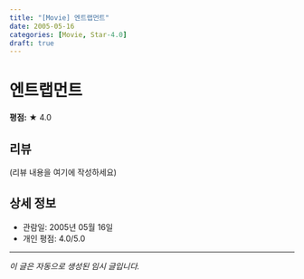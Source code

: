 ```yaml
---
title: "[Movie] 엔트랩먼트"
date: 2005-05-16
categories: [Movie, Star-4.0]
draft: true
---
```


# 엔트랩먼트

**평점:** ★ 4.0

## 리뷰

(리뷰 내용을 여기에 작성하세요)

## 상세 정보

- 관람일: 2005년 05월 16일
- 개인 평점: 4.0/5.0

---

*이 글은 자동으로 생성된 임시 글입니다.*
